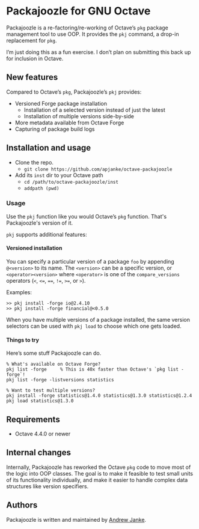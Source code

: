 Packajoozle for GNU Octave
==========================

Packajoozle is a re-factoring/re-working of Octave’s `pkg` package management tool to use OOP. It provides the `pkj` command, a drop-in replacement for `pkg`.

I’m just doing this as a fun exercise.
I don’t plan on submitting this back up for inclusion in Octave.

## New features

Compared to Octave’s `pkg`, Packajoozle’s `pkj` provides:

* Versioned Forge package installation
  * Installation of a selected version instead of just the latest
  * Installation of multiple versions side-by-side
* More metadata available from Octave Forge
* Capturing of package build logs

## Installation and usage

* Clone the repo.
  * `git clone https://github.com/apjanke/octave-packajoozle`
* Add its `inst` dir to your Octave path
  * `cd /path/to/octave-packajoozle/inst`
  * `addpath (pwd)`

### Usage

Use the `pkj` function like you would Octave’s `pkg` function.
That's Packajoozle's version of it.

`pkj` supports additional features:

#### Versioned installation

You can specify a particular version of a package `foo` by appending `@<version>` to its name. The `<version>` can be a specific version, or `<operator><version>` where `<operator>` is one of the `compare_versions` operators (`<`, `<=`, `==`, `!=`, `>=`, or `>`).

Examples:

```
>> pkj install -forge io@2.4.10
>> pkj install -forge financial@<0.5.0
```

When you have multiple versions of a package installed, the same version selectors can be used with `pkj load` to choose which one gets loaded.

#### Things to try

Here’s some stuff Packajoozle can do.

```
% What's available on Octave Forge?
pkj list -forge     % This is 40x faster than Octave's `pkg list -forge`!
pkj list -forge -listversions statistics

% Want to test multiple versions?
pkj install -forge statistics@1.4.0 statistics@1.3.0 statistics@1.2.4
pkj load statistics@1.3.0
```

## Requirements

* Octave 4.4.0 or newer

## Internal changes

Internally, Packajoozle has reworked the Octave `pkg` code to move most of the logic into OOP classes.
The goal is to make it feasible to test small units of its functionality individually, and make it easier to handle complex data structures like version specifiers.

## Authors

Packajoozle is written and maintained by [Andrew Janke](https://github.com/apjanke).

